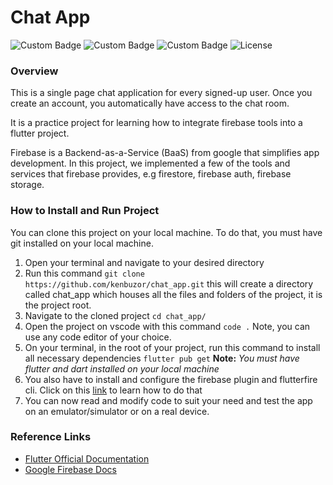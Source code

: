 # Chat App

![Custom Badge](https://img.shields.io/badge/Flutter-Firebase-blue?logo=flutter) ![Custom Badge](https://img.shields.io/badge/iOS-black?logo=apple) ![Custom Badge](https://img.shields.io/badge/Android-iOS-yellow?logo=android) ![License](https://img.shields.io/github/license/kenbuzor/chat_app)

### Overview

This is a single page chat application for every signed-up user. Once you create an account, you automatically have access to the chat room.

It is a practice project for learning how to integrate firebase tools into a flutter project.

Firebase is a Backend-as-a-Service (BaaS) from google that simplifies app development. In this project, we implemented a few of the tools and services that firebase provides, e.g firestore, firebase auth, firebase storage.

### How to Install and Run Project

You can clone this project on your local machine. To do that, you must have git installed on your local machine.

1. Open your terminal and navigate to your desired directory
2. Run this command `git clone https://github.com/kenbuzor/chat_app.git` this will create a directory called chat_app which houses all the files and folders of the project, it is the project root.
3. Navigate to the cloned project `cd chat_app/`
4. Open the project on vscode with this command `code .` Note, you can use any code editor of your choice.
5. On your terminal, in the root of your project, run this command to install all necessary dependencies `flutter pub get`
   **Note:** _You must have flutter and dart installed on your local machine_
6. You also have to install and configure the firebase plugin and flutterfire cli. Click on this [link](https://firebase.google.com/docs/flutter/setup?platform=ios#initialize-firebase) to learn how to do that
7. You can now read and modify code to suit your need and test the app on an emulator/simulator or on a real device.

### Reference Links

- [Flutter Official Documentation](https://docs.flutter.dev/)
- [Google Firebase Docs](https://firebase.google.com)
